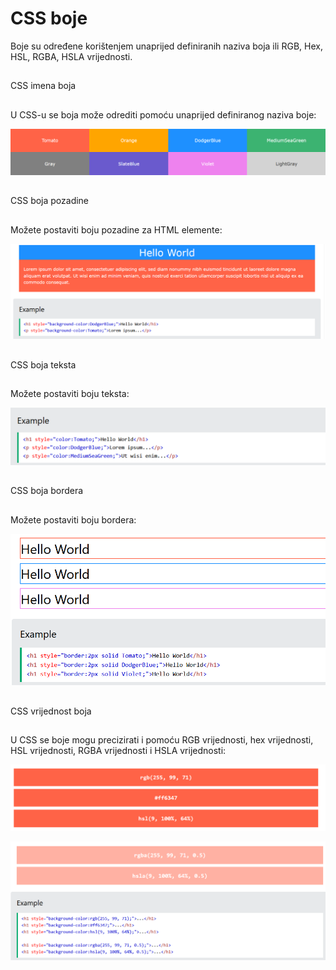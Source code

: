 
# CSS boje

Boje su određene korištenjem unaprijed definiranih naziva boja ili RGB, Hex, HSL, RGBA, HSLA vrijednosti.

##
CSS imena boja
##

U CSS-u se boja može odrediti pomoću unaprijed definiranog naziva boje:

![App Screenshot](https://github.com/BHFFMMST/Web-development/blob/main/docs/content/styling/Screenshot_30.png?raw=true)

##
CSS boja pozadine
##
Možete postaviti boju pozadine za HTML elemente:

![App Screenshot](https://github.com/BHFFMMST/Web-development/blob/main/docs/content/styling/Screenshot_31.png?raw=true)
##
CSS boja teksta
##
Možete postaviti boju teksta:

![App Screenshot](https://github.com/BHFFMMST/Web-development/blob/main/docs/content/styling/Screenshot_32.png?raw=true)
##
CSS boja bordera
##

Možete postaviti boju bordera:

![App Screenshot](https://github.com/BHFFMMST/Web-development/blob/main/docs/content/styling/Screenshot_33.png?raw=true)

##
CSS vrijednost boja
##
U CSS se boje mogu precizirati i pomoću RGB vrijednosti, hex vrijednosti, HSL vrijednosti, RGBA vrijednosti i HSLA vrijednosti:

![App Screenshot](https://github.com/BHFFMMST/Web-development/blob/main/docs/content/styling/Screenshot_34.png?raw=true)

![App Screenshot](https://github.com/BHFFMMST/Web-development/blob/main/docs/content/styling/Screenshot_35.png?raw=true)

